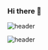 ### Hi there 👋

![header](https://capsule-render.vercel.app/api?text=Bringiton&type=soft&customColorList=0,2,3&animation=twinkling&height=300&section=header&text=capsule%20render&fontSize=90)

![header](https://capsule-render.vercel.app/api?text=Bring%it%on)
